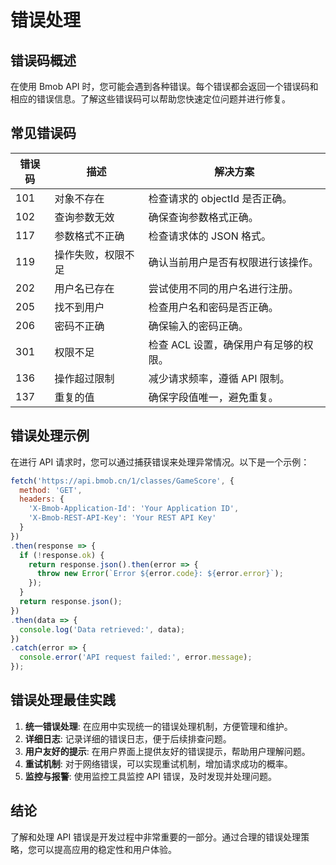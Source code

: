 # 错误处理

## 错误码概述

在使用 Bmob API 时，您可能会遇到各种错误。每个错误都会返回一个错误码和相应的错误信息。了解这些错误码可以帮助您快速定位问题并进行修复。

## 常见错误码

| 错误码 | 描述 | 解决方案 |
|--------|------|----------|
| 101 | 对象不存在 | 检查请求的 objectId 是否正确。 |
| 102 | 查询参数无效 | 确保查询参数格式正确。 |
| 117 | 参数格式不正确 | 检查请求体的 JSON 格式。 |
| 119 | 操作失败，权限不足 | 确认当前用户是否有权限进行该操作。 |
| 202 | 用户名已存在 | 尝试使用不同的用户名进行注册。 |
| 205 | 找不到用户 | 检查用户名和密码是否正确。 |
| 206 | 密码不正确 | 确保输入的密码正确。 |
| 301 | 权限不足 | 检查 ACL 设置，确保用户有足够的权限。 |
| 136 | 操作超过限制 | 减少请求频率，遵循 API 限制。 |
| 137 | 重复的值 | 确保字段值唯一，避免重复。 |

## 错误处理示例

在进行 API 请求时，您可以通过捕获错误来处理异常情况。以下是一个示例：

```javascript
fetch('https://api.bmob.cn/1/classes/GameScore', {
  method: 'GET',
  headers: {
    'X-Bmob-Application-Id': 'Your Application ID',
    'X-Bmob-REST-API-Key': 'Your REST API Key'
  }
})
.then(response => {
  if (!response.ok) {
    return response.json().then(error => {
      throw new Error(`Error ${error.code}: ${error.error}`);
    });
  }
  return response.json();
})
.then(data => {
  console.log('Data retrieved:', data);
})
.catch(error => {
  console.error('API request failed:', error.message);
});
```

## 错误处理最佳实践

1. **统一错误处理**: 在应用中实现统一的错误处理机制，方便管理和维护。
2. **详细日志**: 记录详细的错误日志，便于后续排查问题。
3. **用户友好的提示**: 在用户界面上提供友好的错误提示，帮助用户理解问题。
4. **重试机制**: 对于网络错误，可以实现重试机制，增加请求成功的概率。
5. **监控与报警**: 使用监控工具监控 API 错误，及时发现并处理问题。

## 结论

了解和处理 API 错误是开发过程中非常重要的一部分。通过合理的错误处理策略，您可以提高应用的稳定性和用户体验。 